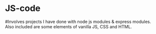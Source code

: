 # JS-code

#Involves projects I have done with node js modules & express modules. Also included are some elements of vanilla JS, CSS and HTML.
